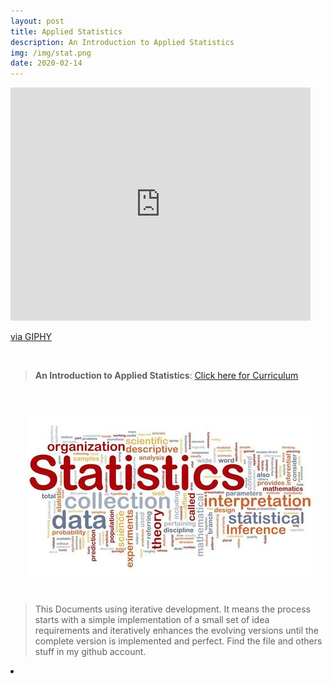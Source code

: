 ```yaml
---
layout: post
title: Applied Statistics
description: An Introduction to Applied Statistics
img: /img/stat.png
date: 2020-02-14
---
```



<iframe src="https://giphy.com/embed/W90XllBq7odHO" width="480" height="373" frameBorder="0" class="giphy-embed" allowFullScreen></iframe><p><a href="https://giphy.com/gifs/W90XllBq7odHO">via GIPHY</a></p>
<Br>


> **An Introduction to Applied Statistics**: <a href="https://itsmecevi.github.io/Applied-Statistics/">Click here for Curriculum</a>



<Br>
  
<img class="col one right" src="/img/stat2.jpeg" style="padding:25px">

<Br>

> This Documents using iterative development. It means the process starts with a simple implementation of a small set of idea requirements and iteratively enhances the evolving versions until the complete version is implemented and perfect.
> Find the file and others stuff in my github account.


<li>
<a id="icon" href="https://github.com/itsmecevi" target="_blank"><i class="fa fa-github fa-fw fa-2x"></i></a>
</li>
